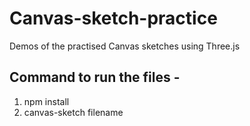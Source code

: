 # Canvas-sketch-practice
Demos of the practised Canvas sketches using Three.js

## Command to run the files - 
1) npm install <br>
2) canvas-sketch filename
